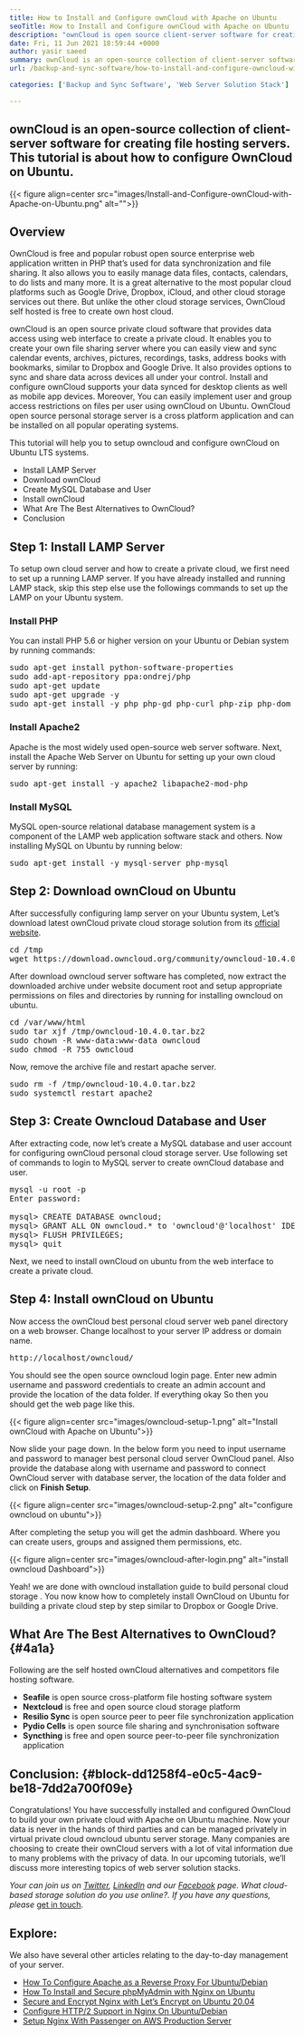 ```yaml
---
title: How to Install and Configure ownCloud with Apache on Ubuntu
seoTitle: How to Install and Configure ownCloud with Apache on Ubuntu
description: "ownCloud is open source client-server software for creating file hosting services. In this tutorial, we'll learn how to install and configure ownCloud on Ubuntu"
date: Fri, 11 Jun 2021 18:59:44 +0000
author: yasir saeed
summary: ownCloud is an open-source collection of client-server software for creating file hosting servers. This tutorial is about how to configure OwnCloud on Ubuntu.
url: /backup-and-sync-software/how-to-install-and-configure-owncloud-with-apache-on-ubuntu/

categories: ['Backup and Sync Software', 'Web Server Solution Stack']

---
```

## ownCloud is an open-source collection of client-server software for creating file hosting servers. This tutorial is about how to configure OwnCloud on Ubuntu.

{{< figure align=center src="images/Install-and-Configure-ownCloud-with-Apache-on-Ubuntu.png" alt="">}}  

## **Overview**

OwnCloud is free and popular robust open source enterprise web application written in PHP that’s used for data synchronization and file sharing. It also allows you to easily manage data files, contacts, calendars, to do lists and many more. It is a great alternative to the most popular cloud platforms such as Google Drive, Dropbox, iCloud, and other cloud storage services out there. But unlike the other cloud storage services, OwnCloud self hosted is free to create own host cloud.

ownCloud is an open source private cloud software that provides data access using web interface to create a private cloud. It enables you to create your own file sharing server where you can easily view and sync calendar events, archives, pictures, recordings, tasks, address books with bookmarks, similar to Dropbox and Google Drive. It also provides options to sync and share data across devices all under your control. Install and configure ownCloud supports your data synced for desktop clients as well as mobile app devices. Moreover, You can easily implement user and group access restrictions on files per user using ownCloud on Ubuntu. OwnCloud open source personal storage server is a cross platform application and can be installed on all popular operating systems.

This tutorial will help you to setup owncloud and configure ownCloud on Ubuntu LTS systems.

  * Install LAMP Server
  * Download ownCloud
  * Create MySQL Database and User
  * Install ownCloud
  * What Are The Best Alternatives to OwnCloud?
  * Conclusion

## Step 1: Install LAMP Server

To setup own cloud server and how to create a private cloud, we first need to set up a running LAMP server. If you have already installed and running LAMP stack, skip this step else use the followings commands to set up the LAMP on your Ubuntu system.

### Install PHP

You can install PHP 5.6 or higher version on your Ubuntu or Debian system by running commands:

<pre class="wp-block-preformatted">sudo apt-get install python-software-properties
sudo add-apt-repository ppa:ondrej/php
sudo apt-get update
sudo apt-get upgrade -y
sudo apt-get install -y php php-gd php-curl php-zip php-dom php-xml php-simplexml php-mbstring
</pre>

### Install Apache2

Apache is the most widely used open-source web server software. Next, install the Apache Web Server on Ubuntu for setting up your own cloud server by running:

<pre class="wp-block-preformatted">sudo apt-get install -y apache2 libapache2-mod-php
</pre>

### Install MySQL

MySQL open-source relational database management system is a component of the LAMP web application software stack and others. Now installing MySQL on Ubuntu by running below:

<pre class="wp-block-preformatted">sudo apt-get install -y mysql-server php-mysql
</pre>

## Step 2: Download ownCloud on Ubuntu

After successfully configuring lamp server on your Ubuntu system, Let’s download latest ownCloud private cloud storage solution from its [official website][1].

<pre class="wp-block-preformatted">cd /tmp
wget https://download.owncloud.org/community/owncloud-10.4.0.tar.bz2
</pre>

After download owncloud server software has completed, now extract the downloaded archive under website document root and setup appropriate permissions on files and directories by running for installing owncloud on ubuntu.

<pre class="wp-block-preformatted">cd /var/www/html
sudo tar xjf /tmp/owncloud-10.4.0.tar.bz2
sudo chown -R www-data:www-data owncloud
sudo chmod -R 755 owncloud
</pre>

Now, remove the archive file and restart apache server.

<pre class="wp-block-preformatted">sudo rm -f /tmp/owncloud-10.4.0.tar.bz2
sudo systemctl restart apache2</pre>

## Step 3: Create Owncloud Database and User

After extracting code, now let’s create a MySQL database and user account for configuring ownCloud personal cloud storage server. Use following set of commands to login to MySQL server to create ownCloud database and user.

<pre class="wp-block-preformatted">mysql -u root -p
Enter password:

mysql> CREATE DATABASE owncloud;
mysql> GRANT ALL ON owncloud.* to 'owncloud'@'localhost' IDENTIFIED BY '_password_';
mysql> FLUSH PRIVILEGES;
mysql> quit
</pre>

Next, we need to install ownCloud on ubuntu from the web interface to create a private cloud.

## Step 4: Install ownCloud on Ubuntu

Now access the ownCloud best personal cloud server web panel directory on a web browser. Change localhost to your server IP address or domain name.

<pre class="wp-block-preformatted">http://localhost/owncloud/
</pre>

You should see the open source owncloud login page. Enter new admin username and password credentials to create an admin account and provide the location of the data folder. If everything okay So then you should get the web page like this.

<div class="wp-block-image">
  {{< figure align=center src="images/owncloud-setup-1.png" alt="Install ownCloud with Apache on Ubuntu">}}
</div>

Now slide your page down. In the below form you need to input username and password to manager best personal cloud server OwnCloud panel. Also provide the database along with username and password to connect OwnCloud server with database server, the location of the data folder and click on **Finish Setup**.

<div class="wp-block-image">
  {{< figure align=center src="images/owncloud-setup-2.png" alt="configure owncloud on ubuntu">}}
</div>

After completing the setup you will get the admin dashboard. Where you can create users, groups and assigned them permissions, etc.

<div class="wp-block-image">
  {{< figure align=center src="images/owncloud-after-login.png" alt="install owncloud Dashboard">}}
</div>

Yeah! we are done with owncloud installation guide to build personal cloud storage . You now know how to completely install OwnCloud on Ubuntu for building a private cloud step by step similar to Dropbox or Google Drive.

## **What Are The Best Alternatives to OwnCloud?** {#4a1a}

Following are the self hosted ownCloud alternatives and competitors file hosting software.

  * **Seafile** is open source cross-platform file hosting software system
  * **Nextcloud** is free and open source cloud storage platform
  * **Resilio Sync** is open source peer to peer file synchronization application
  * **Pydio Cells** is open source file sharing and synchronisation software
  * **Syncthing** is free and open source peer-to-peer file synchronization application

## **Conclusion:** {#block-dd1258f4-e0c5-4ac9-be18-7dd2a700f09e}

Congratulations! You have successfully installed and configured OwnCloud to build your own private cloud with Apache on Ubuntu machine. Now your data is never in the hands of third parties and can be managed privately in virtual private cloud owncloud ubuntu server storage. Many companies are choosing to create their ownCloud servers with a lot of vital information due to many problems with the privacy of data. In our upcoming tutorials, we’ll discuss more interesting topics of web server solution stacks.

_Your can join us on [Twitter][2], [LinkedIn][3] and our [Facebook][4] page. What cloud-based storage solution do you use online?. If you have any questions, please_ [get in touch][5].

## Explore:

We also have several other articles relating to the day-to-day management of your server.

  * [How To Configure Apache as a Reverse Proxy For Ubuntu/Debian][6]
  * [How To Install and Secure phpMyAdmin with Nginx on Ubuntu][7]
  * [Secure and Encrypt Nginx with Let’s Encrypt on Ubuntu 20.04][8]
  * [Configure HTTP/2 Support in Nginx On Ubuntu/Debian][9]
  * [Setup Nginx With Passenger on AWS Production Server][10]

 [1]: https://owncloud.org/install/
 [2]: https://twitter.com/containerize_co
 [3]: https://www.linkedin.com/company/containerize/
 [4]: http://facebook.com/containerize
 [5]: mailto:yasir.saeed@aspose.com
 [6]: https://blog.containerize.com/2021/05/21/how-to-configure-apache-as-a-reverse-proxy-for-ubuntudebian/
 [7]: https://blog.containerize.com/2021/06/04/how-to-install-and-secure-phpmyadmin-with-nginx-on-ubuntu/
 [8]: https://blog.containerize.com/2021/04/19/how-to-secure-and-encrypt-nginx-with-lets-encrypt-on-ubuntu-20.04/
 [9]: https://blog.containerize.com/2021/05/28/how-to-configure-http2-support-in-nginx-on-ubuntudebian/
 [10]: https://blog.containerize.com/2021/05/07/how-to-setup-nginx-with-passenger-on-aws-production-server/